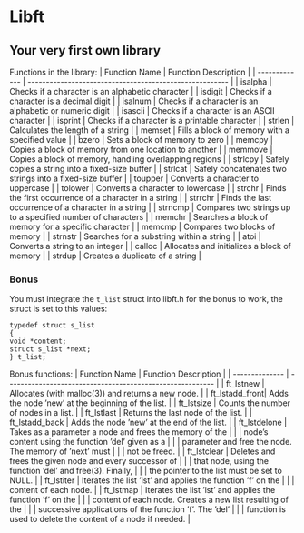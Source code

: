 # Libft
## Your very first own library
Functions in the library:
| Function Name | Function Description                                     |
| ------------- | ------------------------------------------------------- |
| isalpha       | Checks if a character is an alphabetic character         |
| isdigit       | Checks if a character is a decimal digit                 |
| isalnum       | Checks if a character is an alphabetic or numeric digit  |
| isascii       | Checks if a character is an ASCII character              |
| isprint       | Checks if a character is a printable character           |
| strlen        | Calculates the length of a string                        |
| memset        | Fills a block of memory with a specified value           |
| bzero         | Sets a block of memory to zero                           |
| memcpy        | Copies a block of memory from one location to another    |
| memmove       | Copies a block of memory, handling overlapping regions   |
| strlcpy       | Safely copies a string into a fixed-size buffer          |
| strlcat       | Safely concatenates two strings into a fixed-size buffer |
| toupper       | Converts a character to uppercase                        |
| tolower       | Converts a character to lowercase                        |
| strchr        | Finds the first occurrence of a character in a string     |
| strrchr       | Finds the last occurrence of a character in a string      |
| strncmp       | Compares two strings up to a specified number of characters |
| memchr        | Searches a block of memory for a specific character      |
| memcmp        | Compares two blocks of memory                            |
| strnstr       | Searches for a substring within a string                 |
| atoi          | Converts a string to an integer                          |
| calloc        | Allocates and initializes a block of memory              |
| strdup        | Creates a duplicate of a string                          |

### Bonus

You must integrate the <code>t_list</code> struct into libft.h for the bonus to work, the struct is set to this values:
```
typedef struct s_list
{
void *content;
struct s_list *next;
} t_list;
```
Bonus functions:
| Function Name  | Function Description                                       |
| -------------- | --------------------------------------------------------- |
| ft_lstnew      | Allocates (with malloc(3)) and returns a new node.         |
| ft_lstadd_front| Adds the node ’new’ at the beginning of the list.          |
| ft_lstsize     | Counts the number of nodes in a list.                      |
| ft_lstlast     | Returns the last node of the list.                         |
| ft_lstadd_back | Adds the node ’new’ at the end of the list.                |
| ft_lstdelone   | Takes as a parameter a node and frees the memory of the    |
|                | node’s content using the function ’del’ given as a         |
|                | parameter and free the node. The memory of ’next’ must     |
|                | not be freed.                                              |
| ft_lstclear    | Deletes and frees the given node and every successor of     |
|                | that node, using the function ’del’ and free(3). Finally,  |
|                | the pointer to the list must be set to NULL.               |
| ft_lstiter     | Iterates the list ’lst’ and applies the function ’f’ on the |
|                | content of each node.                                      |
| ft_lstmap      | Iterates the list ’lst’ and applies the function ’f’ on the |
|                | content of each node. Creates a new list resulting of the  |
|                | successive applications of the function ’f’. The ’del’     |
|                | function is used to delete the content of a node if needed. |

